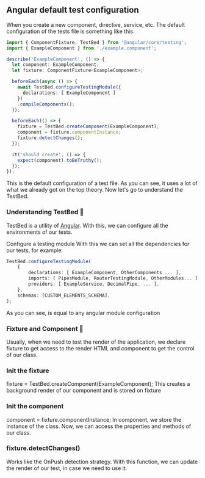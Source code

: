 ## Angular default test configuration
When you create a new component, directive, service, etc. The default configuration of the tests file is something like this.
```ts
import { ComponentFixture, TestBed } from '@angular/core/testing';
import { ExampleComponent } from './example.component';

describe('ExampleComponent', () => {
  let component: ExampleComponent;
  let fixture: ComponentFixture<ExampleComponent>;

  beforeEach(async () => {
    await TestBed.configureTestingModule({
      declarations: [ ExampleComponent ]
    })
    .compileComponents();
  });

  beforeEach(() => {
    fixture = TestBed.createComponent(ExampleComponent);
    component = fixture.componentInstance;
    fixture.detectChanges();
  });

  it('should create', () => {
    expect(component).toBeTruthy();
  });
});
```

This is the default configuration of a test file. As you can see, it uses a lot of what we already got on the top theory. Now let's go to understand the TestBed.

### Understanding TestBed :test_tube:
TestBed is a utility of [Angular](https://angular.io/api/core/testing/TestBed). With this, we can configure all the environments of our tests.

Configure a testing module
With this we can set all the dependencies for our tests, for example:
```ts
TestBed.configureTestingModule(
    {
        declarations: [ ExampleComponent, OtherComponents ... ],
        imports: [ PipesModule, RouterTestingModule, OtherModules... ],
        providers: [ ExampleService, DecimalPipe, ... ],
    },
    schemas: [CUSTOM_ELEMENTS_SCHEMA],
);
```
As you can see, is equal to any angular module configuration

### Fixture and Component :statue_of_liberty: 
Usually, when we need to test the render of the application, we declare fixture to get access to the render HTML and component to get the control of our class.

### Init the fixture
fixture = TestBed.createComponent(ExampleComponent);
This creates a background render of our component and is stored on fixture

### Init the component
component = fixture.componentInstance;
In component, we store the instance of the class. Now, we can access the properties and methods of our class.

### fixture.detectChanges()
Works like the OnPush detection strategy. With this function, we can update the render of our test, in case we need to use it.
